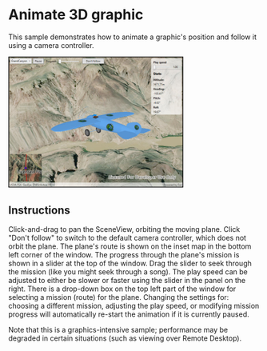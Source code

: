 # Animate 3D graphic

This sample demonstrates how to animate a graphic's position and follow it using a camera controller.

<img src="Animate3DGraphic.jpg" width="350"/>

## Instructions

Click-and-drag to pan the SceneView, orbiting the moving plane. Click "Don't follow" to switch to the default camera controller, which does not orbit the plane.
The plane's route is shown on the inset map in the bottom left corner of the window. The progress through the plane's mission is shown in a slider at the top of the window. Drag the slider to seek through the mission (like you might seek through a song). The play speed can be adjusted to either be slower or faster using the slider in the panel on the right.
There is a drop-down box on the top left part of the window for selecting a mission (route) for the plane. Changing the settings for: choosing a different mission, adjusting the play speed, or modifying mission progress will automatically re-start the animation if it is currently paused.

Note that this is a graphics-intensive sample; performance may be degraded in certain situations (such as viewing over Remote Desktop).

